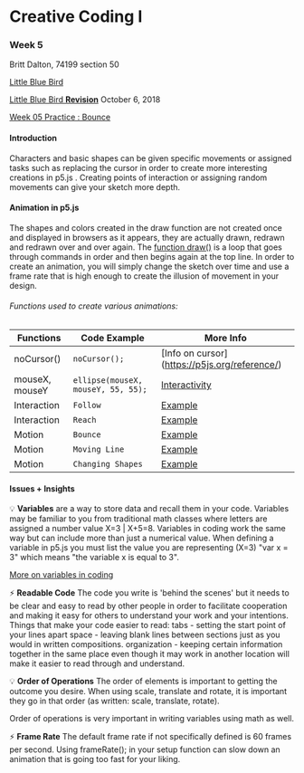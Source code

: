 # Creative Coding I #
### Week 5 ###

Britt Dalton, 74199 section 50

[Little Blue Bird](https://brittdalton.github.io/Creative_Coding_HW/HW_05/)

[Little Blue Bird **Revision**](https://brittdalton.github.io/Creative_Coding_HW/HW_05/Alternate_version) October 6, 2018

[Week 05 Practice : Bounce](https://brittdalton.github.io/Creative_Coding_HW/HW_05/Practice_motion)


 #### Introduction ####
 Characters and basic shapes can be given specific movements or assigned tasks such as replacing
 the cursor in order to create more interesting creations in p5.js . Creating points of interaction
 or assigning random movements can give your sketch more depth.

 #### Animation in p5.js ####
 The shapes and colors created in the draw function are not created once and displayed
 in browsers as it appears, they are actually drawn, redrawn and redrawn over and
 over again. The [function draw()](https://p5js.org/reference/) is a
 loop that goes through commands in order and then begins again at the top line. In order
 to create an animation, you will simply change the sketch over time and use a frame
 rate that is high enough to create the illusion of movement in your design.

###### Functions used to create various animations: ######

|Functions | Code Example | More Info |
|---------- | -------------|-----------|
| noCursor() | ` noCursor(); `| [Info on cursor] (https://p5js.org/reference/) |
| mouseX, mouseY | ` ellipse(mouseX, mouseY, 55, 55); `| [Interactivity](https://p5js.org/learn/interactivity.html) |
| Interaction| ` Follow `|[Example](https://p5js.org/examples/interaction-follow-1.html) |
| Interaction | ` Reach `|[Example](https://p5js.org/examples/interaction-reach-1.html) |
| Motion | ` Bounce `|[Example](https://p5js.org/examples/motion-bounce.html) |
| Motion | ` Moving Line `| [Example](https://p5js.org/examples/motion-linear.html) |
| Motion | ` Changing Shapes `|  [Example](https://p5js.org/examples/motion-morph.html) |


 #### Issues + Insights ####

:bulb: **Variables** are a way to store data and recall them in your code. Variables may be
familiar to you from traditional math classes where letters are assigned a number value
X=3 | X+5=8. Variables in coding work the same way but can include more than just a numerical
value. When defining a variable in p5.js you must list the value you are representing (X=3)
"var x = 3" which means "the variable x is equal to 3".

 [More on variables in coding](https://launchschool.com/books/ruby/read/variables)

:zap: **Readable Code** The code you write is 'behind the scenes' but it needs to
be clear and easy to read by other people in order to facilitate cooperation and
making it easy for others to understand your work and your intentions.
Things that make your code easier to read:
tabs - setting the start point of your lines apart
space - leaving blank lines between sections just as you would in written compositions.
organization - keeping certain information together in the same place even though it may
work in another location will make it easier to read through and understand.

 :bulb: **Order of Operations** The order of elements is important to getting the
 outcome you desire. When using scale, translate and rotate, it is important they
 go in that order (as written: scale, translate, rotate).

 Order of operations is very important in writing variables using math as well.

 :zap: **Frame Rate** The default frame rate if not specifically defined is
 60 frames per second. Using frameRate(); in your setup function can slow down
 an animation that is going too fast for your liking.
